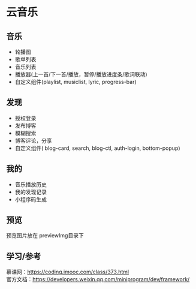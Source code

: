 # 云音乐  
## 音乐
- 轮播图  
- 歌单列表  
- 音乐列表  
- 播放器(上一首/下一首/播放，暂停/播放进度条/歌词联动)  
- 自定义组件(playlist, musiclist, lyric, progress-bar)
## 发现  
- 授权登录    
- 发布博客  
- 模糊搜索  
- 博客评论，分享  
- 自定义组件( blog-card, search, blog-ctl, auth-login, bottom-popup)  
## 我的
- 音乐播放历史  
- 我的发现记录  
- 小程序码生成  

## 预览
预览图片放在 previewImg目录下  

## 学习/参考
慕课网：https://coding.imooc.com/class/373.html  
官方文档：https://developers.weixin.qq.com/miniprogram/dev/framework/
